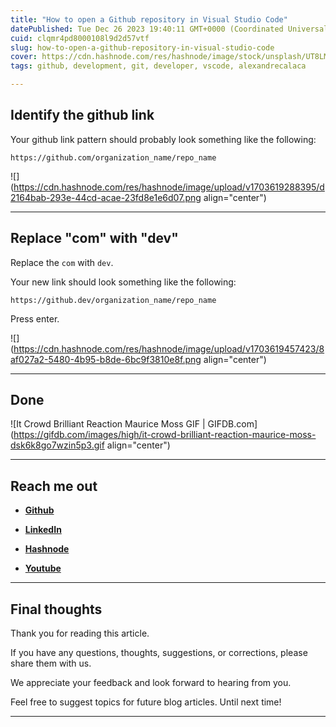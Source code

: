 ```yaml
---
title: "How to open a Github repository in Visual Studio Code"
datePublished: Tue Dec 26 2023 19:40:11 GMT+0000 (Coordinated Universal Time)
cuid: clqmr4pd8000108l9d2d57vtf
slug: how-to-open-a-github-repository-in-visual-studio-code
cover: https://cdn.hashnode.com/res/hashnode/image/stock/unsplash/UT8LMo-wlyk/upload/125aa688e0226985fd8f986b7f49ffbe.jpeg
tags: github, development, git, developer, vscode, alexandrecalaca

---
```


## Identify the github link

Your github link pattern should probably look something like the following:

```plaintext
https://github.com/organization_name/repo_name
```

![](https://cdn.hashnode.com/res/hashnode/image/upload/v1703619288395/d2164bab-293e-44cd-acae-23fd8e1e6d07.png align="center")

---

## Replace "com" with "dev"

Replace the `com` with `dev`.

Your new link should look something like the following:

```plaintext
https://github.dev/organization_name/repo_name
```

Press enter.

![](https://cdn.hashnode.com/res/hashnode/image/upload/v1703619457423/8af027a2-5480-4b95-b8de-6bc9f3810e8f.png align="center")

---

## **Done**

![It Crowd Brilliant Reaction Maurice Moss GIF | GIFDB.com](https://gifdb.com/images/high/it-crowd-brilliant-reaction-maurice-moss-dsk6k8go7wzin5p3.gif align="center")

---

## **Reach me out**

* [**Github**](https://github.com/alexcalaca)
    
* [**LinkedIn**](https://linkedin.com/in/alexandrecalacaofficial)
    
* [**Hashnode**](https://hashnode.com/onboard?next=/@alexandrecalaca)
    
* [**Youtube**](https://www.youtube.com/@alexandrecalacaofficial)
    

---

## Final thoughts

Thank you for reading this article.

If you have any questions, thoughts, suggestions, or corrections, please share them with us.

We appreciate your feedback and look forward to hearing from you.

Feel free to suggest topics for future blog articles. Until next time!

---